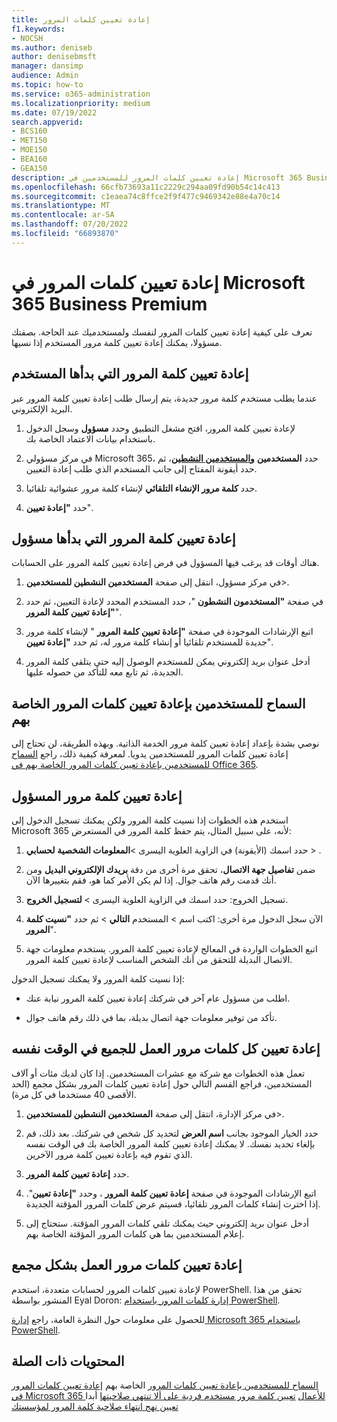 ```yaml
---
title: إعادة تعيين كلمات المرور
f1.keywords:
- NOCSH
ms.author: deniseb
author: denisebmsft
manager: dansimp
audience: Admin
ms.topic: how-to
ms.service: o365-administration
ms.localizationpriority: medium
ms.date: 07/19/2022
search.appverid:
- BCS160
- MET150
- MOE150
- BEA160
- GEA150
description: إعادة تعيين كلمات المرور للمستخدمين في Microsoft 365 Business Premium.
ms.openlocfilehash: 66cfb73693a11c2229c294aa09fd90b54c14c413
ms.sourcegitcommit: c1eaea74c8ffce2f9f477c9469342e88e4a70c14
ms.translationtype: MT
ms.contentlocale: ar-SA
ms.lasthandoff: 07/20/2022
ms.locfileid: "66893870"
---
```

# <a name="reset-passwords-in-microsoft-365-business-premium"></a>إعادة تعيين كلمات المرور في Microsoft 365 Business Premium

تعرف على كيفية إعادة تعيين كلمات المرور لنفسك ولمستخدميك عند الحاجة. بصفتك مسؤولا، يمكنك إعادة تعيين كلمة مرور المستخدم إذا نسيها.

## <a name="user-initiated-password-reset"></a>إعادة تعيين كلمة المرور التي بدأها المستخدم

عندما يطلب مستخدم كلمة مرور جديدة، يتم إرسال طلب إعادة تعيين كلمة المرور عبر البريد الإلكتروني.

1. لإعادة تعيين كلمة المرور، افتح مشغل التطبيق وحدد **مسؤول** وسجل الدخول باستخدام بيانات الاعتماد الخاصة بك.

2. في مركز مسؤولي Microsoft 365، حدد **المستخدمين** <a href="https://go.microsoft.com/fwlink/p/?linkid=834822" target="_blank">**والمستخدمين النشطين**</a>، ثم حدد أيقونة المفتاح إلى جانب المستخدم الذي طلب إعادة التعيين.

3. حدد **كلمة مرور الإنشاء التلقائي** لإنشاء كلمة مرور عشوائية تلقائيا.

4. حدد **"إعادة تعيين**".

## <a name="admin-initiated-password-reset"></a>إعادة تعيين كلمة المرور التي بدأها مسؤول

هناك أوقات قد يرغب فيها المسؤول في فرض إعادة تعيين كلمة المرور على الحسابات.

1. في مركز مسؤول، انتقل إلى صفحة **المستخدمين النشطين للمستخدمين**\>.<a href="https://go.microsoft.com/fwlink/p/?linkid=834822" target="_blank"></a>

2. في صفحة **"المستخدمون النشطون** "، حدد المستخدم المحدد لإعادة التعيين، ثم حدد **"إعادة تعيين كلمة المرور**".

3. اتبع الإرشادات الموجودة في صفحة **"إعادة تعيين كلمة المرور** " لإنشاء كلمة مرور جديدة للمستخدم تلقائيا أو إنشاء كلمة مرور له، ثم حدد **"إعادة تعيين**".  

4. أدخل عنوان بريد إلكتروني يمكن للمستخدم الوصول إليه حتى يتلقى كلمة المرور الجديدة، ثم تابع معه للتأكد من حصوله عليها.

## <a name="let-users-reset-their-own-passwords"></a>السماح للمستخدمين بإعادة تعيين كلمات المرور الخاصة بهم

نوصي بشدة بإعداد إعادة تعيين كلمة مرور الخدمة الذاتية. وبهذه الطريقة، لن تحتاج إلى إعادة تعيين كلمات المرور للمستخدمين يدويا. لمعرفة كيفية ذلك، راجع [السماح للمستخدمين بإعادة تعيين كلمات المرور الخاصة بهم في Office 365](/admin/add-users/let-users-reset-passwords.md).

## <a name="reset-my-admin-password"></a>إعادة تعيين كلمة مرور المسؤول

استخدم هذه الخطوات إذا نسيت كلمة المرور ولكن يمكنك تسجيل الدخول إلى Microsoft 365 لأنه، على سبيل المثال، يتم حفظ كلمة المرور في المستعرض:

1. حدد اسمك (الأيقونة) في الزاوية العلوية اليسرى >**المعلومات الشخصية** **لحسابي** > .

2. ضمن **تفاصيل جهة الاتصال**، تحقق مرة أخرى من دقة **بريدك الإلكتروني البديل** ومن أنك قدمت رقم هاتف جوال. إذا لم يكن الأمر كما هو، فقم بتغييرها الآن.

3. تسجيل الخروج: حدد اسمك في الزاوية العلوية اليسرى \> **لتسجيل الخروج**.

4. الآن سجل الدخول مرة أخرى: اكتب اسم \> المستخدم **التالي** \> ثم حدد **"نسيت كلمة المرور**".

5. اتبع الخطوات الواردة في المعالج لإعادة تعيين كلمة المرور. يستخدم معلومات جهة الاتصال البديلة للتحقق من أنك الشخص المناسب لإعادة تعيين كلمة المرور.

إذا نسيت كلمة المرور ولا يمكنك تسجيل الدخول:

- اطلب من مسؤول عام آخر في شركتك إعادة تعيين كلمة المرور نيابة عنك.

- تأكد من توفير معلومات جهة اتصال بديلة، بما في ذلك رقم هاتف جوال.

## <a name="reset-all-business-passwords-for-everyone-at-the-same-time"></a>إعادة تعيين كل كلمات مرور العمل للجميع في الوقت نفسه

<a name="bkmk_forgot"> </a>

تعمل هذه الخطوات مع شركة مع عشرات المستخدمين. إذا كان لديك مئات أو آلاف المستخدمين، فراجع القسم التالي حول إعادة تعيين كلمات المرور بشكل مجمع (الحد الأقصى 40 مستخدما في كل مرة).
  
1. في مركز الإدارة، انتقل إلى صفحة **المستخدمين النشطين للمستخدمين**\>.<a href="https://go.microsoft.com/fwlink/p/?linkid=834822" target="_blank"></a>

2. حدد الخيار الموجود بجانب **اسم العرض** لتحديد كل شخص في شركتك. بعد ذلك، قم بإلغاء تحديد نفسك. لا يمكنك إعادة تعيين كلمة المرور الخاصة بك في الوقت نفسه الذي تقوم فيه بإعادة تعيين كلمة مرور الآخرين.

3. حدد **إعادة تعيين كلمة المرور**.

4. اتبع الإرشادات الموجودة في صفحة **إعادة تعيين كلمة المرور** ، وحدد **"إعادة تعيين**".  إذا اخترت إنشاء كلمات المرور تلقائيا، فسيتم عرض كلمات المرور المؤقتة الجديدة.

5. أدخل عنوان بريد إلكتروني حيث يمكنك تلقي كلمات المرور المؤقتة. ستحتاج إلى إعلام المستخدمين بما هي كلمات المرور المؤقتة الخاصة بهم.
  
## <a name="reset-business-passwords-in-bulk"></a>إعادة تعيين كلمات مرور العمل بشكل مجمع

<a name="bkmk_forgot"> </a>

لإعادة تعيين كلمات المرور لحسابات متعددة، استخدم PowerShell. تحقق من هذا المنشور بواسطة Eyal Doron: [إدارة كلمات المرور باستخدام PowerShell](https://go.microsoft.com/fwlink/?linkid=853696).

للحصول على معلومات حول النظرة العامة، راجع [إدارة Microsoft 365 باستخدام PowerShell](../enterprise/manage-microsoft-365-with-microsoft-365-powershell.md).
  
## <a name="related-content"></a>المحتويات ذات الصلة
  
[السماح للمستخدمين بإعادة تعيين كلمات المرور](../admin/add-users/let-users-reset-passwords.md)
 الخاصة بهم [إعادة تعيين كلمات المرور في Microsoft 365 للأعمال](../admin/add-users/reset-passwords.md)
 [تعيين كلمة مرور مستخدم فردية على ألا تنتهي صلاحيتها](../admin/add-users/set-password-to-never-expire.md) 
 أبدا [تعيين نهج انتهاء صلاحية كلمة المرور لمؤسستك](../admin/manage/set-password-expiration-policy.md)